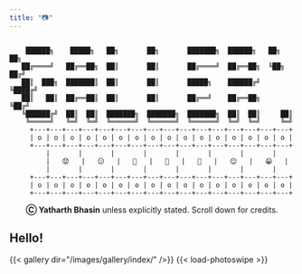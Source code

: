 ```yaml
---
title: "📷"
---
```

```goat

    ██████╗    █████╗   ██╗       ██╗       ███████╗  ██████╗   ██╗   ██╗
   ██╔════╝   ██╔══██╗  ██║       ██║       ██╔════╝  ██╔══██╗  ╚██╗ ██╔╝
   ██║  ███╗  ███████║  ██║       ██║       █████╗    ██████╔╝   ╚████╔╝ 
   ██║   ██║  ██╔══██║  ██║       ██║       ██╔══╝    ██╔══██╗    ╚██╔╝  
   ╚██████╔╝  ██║  ██║  ███████╗  ███████╗  ███████╗  ██║  ██║     ██║   
    ╚═════╝   ╚═╝  ╚═╝  ╚══════╝  ╚══════╝  ╚══════╝  ╚═╝  ╚═╝     ╚═╝
     +---+---+---+---+---+---+---+---+---+---+---+---+---+---+---+---+
     | o | o | o | o | o | o | o | o | o | o | o | o | o | o | o | o |
     +---+---+---+---+---+---+---+---+---+---+---+---+---+---+---+---+
         |       |       |       |       |       |       |       |    
         |   😟   |   😕   |   🙁   |   🤨   |   🙂   |   😊   |   😁   |    
         |       |       |       |       |       |       |       |    
     +---+---+---+---+---+---+---+---+---+---+---+---+---+---+---+---+
     | o | o | o | o | o | o | o | o | o | o | o | o | o | o | o | o |
     +---+---+---+---+---+---+---+---+---+---+---+---+---+---+---+---+
```
<div style="text-align: center;">
<b>Ⓒ Yatharth Bhasin</b> unless explicitly stated. Scroll down for credits.
</div>

## Hello!
<span hidden> Images </span>
{{< gallery dir="/images/gallery/index/" />}} {{< load-photoswipe >}}
<span hidden>{{< figure link="/images/cube_red.png" width=500px caption="Hello!">}} </span>

